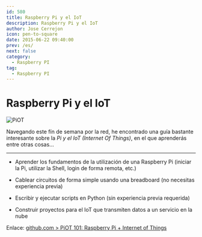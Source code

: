 ```yaml
---
id: 580
title: Raspberry Pi y el IoT
description: Raspberry Pi y el IoT
author: Jose Cerrejon
icon: pen-to-square
date: 2015-06-22 09:40:00
prev: /es/
next: false
category:
  - Raspberry PI
tag:
  - Raspberry PI
---
```


# Raspberry Pi y el IoT

![PiOT](/images/2015/06/piot_logo_v2.png)

Navegando este fín de semana por la red, he encontrado una guía bastante interesante sobre la *Pi y el IoT (Internet Of Things)*, en el que aprenderás entre otras cosas...

- - -
* Aprender los fundamentos de la utilización de una Raspberry Pi (iniciar la Pi, utilizar la Shell, login de forma remota, etc.)

* Cablear circuitos de forma simple usando una breadboard (no necesitas  experiencia previa)

* Escribir y ejecutar scripts en Python (sin experiencia previa requerida)

* Construir proyectos para el IoT que transmiten datos a un servicio en la nube

Enlace: [github.com > PiOT 101: Raspberry Pi + Internet of Things](https://github.com/InitialState/piot-101/wiki)